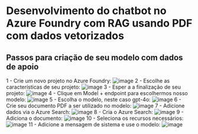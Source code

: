 # Desenvolvimento do chatbot no Azure Foundry com RAG usando PDF com dados vetorizados #

## Passos para criação de seu modelo com dados de apoio

1 - Crie um novo projeto no Azure Foundry: ![image](./image-1.png) 
2 - Escolhe as características de seu projeto: ![image](./image-2.png) 
3 - Esper a a finalização de seu projeto: ![image](./image-3.png) 
4 - Clique em Model + endpoint para escolhermos nosso modelo: ![image](./image-4.png) 
5 - Escolha o modelo, neste caso gpt-4o: ![image](./image-5.png) 
6 - Crie seu documento PDF a ser utilizado no modelo: ![image](./image-6.png) 
7 - Adicione dados via o Azure Search: ![image](./image-7.png) 
8 - Cria o Azure Search: ![image](./image-8.png) 
9 - Adiciona o documento: ![image](./image-9.png) 
10 - Seleciona os recursos necessários: ![image](./image-10.png) 
11 - Adicione a mensagem de sistema e use o modelo: ![image](./image-11.png) 